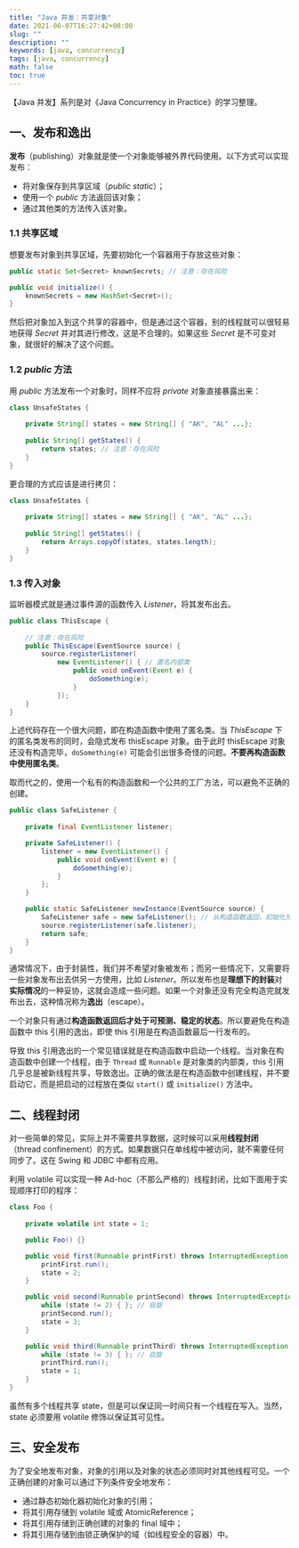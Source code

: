 ```yaml
---
title: "Java 并发：共享对象"
date: 2021-06-07T16:27:42+08:00
slug: ""
description: ""
keywords: [java, concurrency]
tags: [java, concurrency]
math: false
toc: true
---
```


【Java 并发】系列是对《Java Concurrency in Practice》的学习整理。

## 一、发布和逸出

**发布**（publishing）对象就是使一个对象能够被外界代码使用。以下方式可以实现发布：

* 将对象保存到共享区域（*public static*）；
* 使用一个 *public* 方法返回该对象；
* 通过其他类的方法传入该对象。

### 1.1 共享区域

想要发布对象到共享区域，先要初始化一个容器用于存放这些对象：

```java
public static Set<Secret> knownSecrets; // 注意：存在风险

public void initialize() { 
    knownSecrets = new HashSet<Secret>();
}
```

然后把对象加入到这个共享的容器中，但是通过这个容器，别的线程就可以很轻易地获得 *Secret* 并对其进行修改，这是不合理的。如果这些 *Secret* 是不可变对象，就很好的解决了这个问题。

### 1.2  *public* 方法

用 *public* 方法发布一个对象时，同样不应将 *private* 对象直接暴露出来：

```java
class UnsafeStates { 
    
    private String[] states = new String[] { "AK", "AL" ...}; 
    
    public String[] getStates() { 
        return states; // 注意：存在风险
    } 
}
```

更合理的方式应该是进行拷贝：

```java
class UnsafeStates { 
    
    private String[] states = new String[] { "AK", "AL" ...}; 
    
    public String[] getStates() { 
        return Arrays.copyOf(states, states.length); 
    } 
}
```

### 1.3 传入对象

监听器模式就是通过事件源的函数传入 *Listener*，将其发布出去。

```java
public class ThisEscape { 
    
    // 注意：存在风险
    public ThisEscape(EventSource source) { 
        source.registerListener( 
            new EventListener() { // 匿名内部类
            	public void onEvent(Event e) { 
                	doSomething(e);
				} 
        	}); 
    } 
}
```

上述代码存在一个很大问题，即在构造函数中使用了匿名类。当 *ThisEscape* 下的匿名类发布的同时，会隐式发布 thisEscape 对象。由于此时 thisEscape 对象还没有构造完毕，`doSomething(e)` 可能会引出很多奇怪的问题。**不要再构造函数中使用匿名类**。

取而代之的，使用一个私有的构造函数和一个公共的工厂方法，可以避免不正确的创建。

```java
public class SafeListener { 
    
    private final EventListener listener;

    private SafeListener() { 
        listener = new EventListener() { 
            public void onEvent(Event e) { 
                doSomething(e);
            } 
        }; 
    }

    public static SafeListener newInstance(EventSource source) { 
        SafeListener safe = new SafeListener(); // 从构造函数返回，初始化完毕
        source.registerListener(safe.listener); 
        return safe;
    } 
}
```

通常情况下，由于封装性，我们并不希望对象被发布；而另一些情况下，又需要将一些对象发布出去供另一方使用，比如 *Listener*。所以发布也是**理想下的封装**对**实际情况**的一种妥协，这就会造成一些问题。如果一个对象还没有完全构造完就发布出去，这种情况称为**逸出**（escape）。

一个对象只有通过**构造函数返回后才处于可预测、稳定的状态**。所以要避免在构造函数中 this 引用的逸出，即使 this 引用是在构造函数最后一行发布的。

导致 this 引用逸出的一个常见错误就是在构造函数中启动一个线程。当对象在构造函数中创建一个线程，由于 `Thread` 或 `Runnable` 是对象类的内部类，this 引用几乎总是被新线程共享，导致逸出。正确的做法是在构造函数中创建线程，并不要启动它，而是把启动的过程放在类似 `start()` 或 `initialize()` 方法中。

## 二、线程封闭

对一些简单的常见，实际上并不需要共享数据，这时候可以采用**线程封闭**（thread confinement）的方式。如果数据只在单线程中被访问，就不需要任何同步了。这在 Swing 和 JDBC 中都有应用。

利用 volatile 可以实现一种 Ad-hoc（不那么严格的）线程封闭，比如下面用于实现顺序打印的程序：

```java
class Foo {
    
    private volatile int state = 1;

    public Foo() {}

    public void first(Runnable printFirst) throws InterruptedException {
        printFirst.run();
        state = 2;
    }

    public void second(Runnable printSecond) throws InterruptedException {
        while (state != 2) { }; // 自旋
        printSecond.run();
        state = 3;
    }

    public void third(Runnable printThird) throws InterruptedException {
        while (state != 3) { }; // 自旋
        printThird.run();
        state = 1;
    }
}
```

虽然有多个线程共享 state，但是可以保证同一时间只有一个线程在写入。当然，state 必须要用 volatile 修饰以保证其可见性。

## 三、安全发布

为了安全地发布对象，对象的引用以及对象的状态必须同时对其他线程可见。一个正确创建的对象可以通过下列条件安全地发布：

* 通过静态初始化器初始化对象的引用；
* 将其引用存储到 volatile 域或 AtomicReference；
* 将其引用存储到正确创建的对象的 final 域中；
* 将其引用存储到由锁正确保护的域（如线程安全的容器）中。

